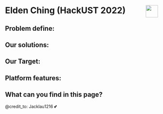 # Elden Ching (HackUST 2022) [<img src="https://c.tenor.com/yLIeWZwYM1gAAAAC/the-wok-the-rock.gif" width="40" height="40" align="right"/>](https://www.youtube.com/watch?v=dQw4w9WgXcQ)

## Problem define:

## Our solutions:

## Our Target:

## Platform features:

## What can you find in this page?

@credit_to: Jacklau1216 💕
